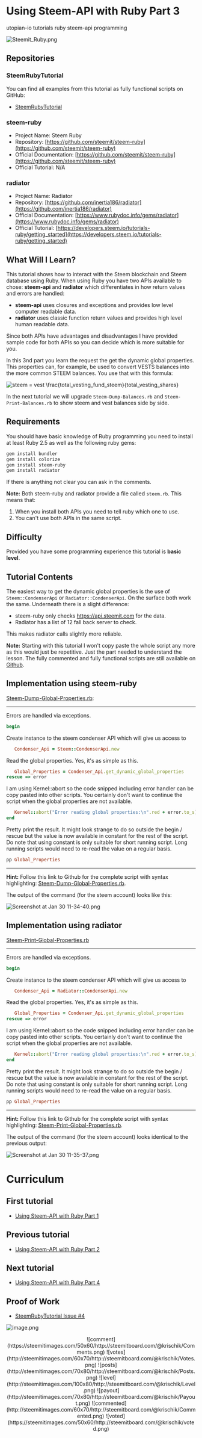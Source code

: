 # Using Steem-API with Ruby Part 3

utopian-io tutorials ruby steem-api programming

![Steemit_Ruby.png](https://steemitimages.com/500x270/https://ipfs.busy.org/ipfs/QmSDiHZ9ng7BfYFMkvwYtNVPrw3nvbzKBA1gEj3y9vU6qN)

## Repositories
### SteemRubyTutorial

You can find all examples from this tutorial as fully functional scripts on GitHub:

* [SteemRubyTutorial](https://github.com/krischik/SteemRubyTutorial)

### steem-ruby

* Project Name: Steem Ruby
* Repository: [https://github.com/steemit/steem-ruby](https://github.com/steemit/steem-ruby)
* Official Documentation: [https://github.com/steemit/steem-ruby](https://github.com/steemit/steem-ruby)
* Official Tutorial: N/A

### radiator

* Project Name: Radiator
* Repository: [https://github.com/inertia186/radiator](https://github.com/inertia186/radiator)
* Official Documentation: [https://www.rubydoc.info/gems/radiator](https://www.rubydoc.info/gems/radiator)
* Official Tutorial: [https://developers.steem.io/tutorials-ruby/getting_started](https://developers.steem.io/tutorials-ruby/getting_started)

## What Will I Learn?

This tutorial shows how to interact with the Steem blockchain and Steem database using Ruby. When using Ruby you have two APIs available to chose: **steem-api** and **radiator** which differentiates in how return values and errors are handled:

* **steem-api** uses closures and exceptions and provides low level computer readable data.
* **radiator** uses classic function return values and provides high level human readable data.

Since both APIs have advantages and disadvantages I have provided sample code for both APIs so you can decide which is more suitable for you.

In this 3nd part you learn the request the get the dynamic global properties. This properties can, for example, be used  to convert VESTS balances into the more common STEEM balances. You use that with this formula:

![steem = vest \frac{total\_vesting\_fund\_steem}{total\_vesting\_shares}](https://ipfs.busy.org/ipfs/QmfH95PyxxyTpc9N9GcXoxaPA9WAyVJ39WPs7x2r3Kbho8)

In the next tutorial we will upgrade `Steem-Dump-Balances.rb` and `Steem-Print-Balances.rb` to show steem and vest balances side by side.

## Requirements

You should have basic knowledge of Ruby programming you need to install at least Ruby 2.5 as well as the following ruby gems:

```sh
gem install bundler
gem install colorize
gem install steem-ruby
gem install radiator
```

If there is anything not clear you can ask in the comments.

**Note:** Both steem-ruby and radiator provide a file called `steem.rb`. This means that:

1. When you install both APIs you need to tell ruby which one to use.
2. You can't use both APIs in the same script.

## Difficulty

Provided you have some programming experience this tutorial is **basic level**.

## Tutorial Contents

The easiest way to get the dynamic global properties is the use of `Steem::CondenserApi` or `Radiator::CondenserApi`. On the surface both work the same. Underneath there is a slight difference:

* steem-ruby only checks https://api.steemit.com for the data.
* Radiator has a list of 12 fall back server to check.

This makes radiator calls slightly more reliable.

**Note:** Starting with this tutorial I won't copy paste the whole script any more as this would just be repetitive. Just the part needed to understand the lesson. The fully commented and fully functional scripts are still available on [Github](https://github.com/krischik/SteemRubyTutorial/tree/master/Scripts).

## Implementation using steem-ruby

[Steem-Dump-Global-Properties.rb](https://github.com/krischik/SteemRubyTutorial/blob/master/Scripts/Steem-Dump-Global-Properties.rb):

-----

Errors are handled via exceptions.

```ruby
begin
```

Create instance to the steem condenser API which will give us access to

```ruby
   Condenser_Api = Steem::CondenserApi.new
```

Read the global properties. Yes, it's as simple as this.

```ruby
   Global_Properties = Condenser_Api.get_dynamic_global_properties
rescue => error
```

I am using Kernel::abort so the code snipped including error handler can be copy pasted into other scripts. You certainly don't want to continue the script when the global properties are not available.

```ruby
   Kernel::abort("Error reading global properties:\n".red + error.to_s)
end
```

Pretty print the result. It might look strange to do so outside the begin / rescue but the value is now available in constant for the rest of the script. Do note that using constant is only suitable for short running script.  Long running scripts would need to re-read the value on a regular basis.

```ruby
pp Global_Properties
```

-----

**Hint:** Follow this link to Github for the complete script with syntax highlighting: [Steem-Dump-Global-Properties.rb](https://github.com/krischik/SteemRubyTutorial/blob/master/Scripts/Steem-Dump-Global-Properties.rb).

The output of the command (for the steem account) looks like this:

![Screenshot at Jan 30 11-34-40.png](https://ipfs.busy.org/ipfs/QmPXJVJFML22ixcWXzd7LP5hmkqefv68majDT1eCVj1Qyi)

## Implementation using radiator

[Steem-Print-Global-Properties.rb](https://github.com/krischik/SteemRubyTutorial/blob/master/Scripts/Steem-Print-Global-Properties.rb)

-----

Errors are handled via exceptions.

```ruby
begin
```

Create instance to the steem condenser API which will give us access to

```ruby
   Condenser_Api = Radiator::CondenserApi.new
```

Read the global properties. Yes, it's as simple as this.

```ruby
   Global_Properties = Condenser_Api.get_dynamic_global_properties
rescue => error
```

I am using Kernel::abort so the code snipped including error handler can be copy pasted into other scripts. You certainly don't want to continue the script when the global properties are not available.

```ruby
   Kernel::abort("Error reading global properties:\n".red + error.to_s)
end
```

Pretty print the result. It might look strange to do so outside the begin / rescue but the value is now available in constant for the rest of the script. Do note that using constant is only suitable for short running script.  Long running scripts would need to re-read the value on a regular basis.

```ruby
pp Global_Properties
```

-----

**Hint:** Follow this link to Github for the complete script with syntax highlighting: [Steem-Print-Global-Properties.rb](https://github.com/krischik/SteemRubyTutorial/blob/master/Scripts/Steem-Print-Global-Properties.rb).

The output of the command (for the steem account) looks identical to the previous output:

![Screenshot at Jan 30 11-35-37.png](https://ipfs.busy.org/ipfs/Qmcw3372Me1RskQ9HLZuubj1BEyFXK3uYGdfHRfYMv4rLD)

# Curriculum
## First tutorial

* [Using Steem-API with Ruby Part 1](https://steemit.com/@krischik/using-steem-api-with-ruby-part-1)

## Previous tutorial

* [Using Steem-API with Ruby Part 2](https://steemit.com/@krischik/using-steem-api-with-ruby-part-2)

## Next tutorial

* [Using Steem-API with Ruby Part 4](https://steemit.com/@krischik/using-steem-api-with-ruby-part-4)

## Proof of Work

* [SteemRubyTutorial Issue #4](https://github.com/krischik/SteemRubyTutorial/issues/4)

![image.png](https://files.steempeak.com/file/steempeak/krischik/2j20UjyR-image.png)

<center> ![comment](https://steemitimages.com/50x60/http://steemitboard.com/@krischik/Comments.png) ![votes](http://steemitimages.com/60x70/http://steemitboard.com/@krischik/Votes.png) ![posts](http://steemitimages.com/70x80/http://steemitboard.com/@krischik/Posts.png) ![level](http://steemitimages.com/100x80/http://steemitboard.com/@krischik/Level.png) ![payout](http://steemitimages.com/70x80/http://steemitboard.com/@krischik/Payout.png) ![commented](http://steemitimages.com/60x70/http://steemitboard.com/@krischik/Commented.png) ![voted](https://steemitimages.com/50x60/http://steemitboard.com/@krischik/voted.png) </center>

<!-- vim: set wrap tabstop=8 shiftwidth=3 softtabstop=3 noexpandtab : -->
<!-- vim: set textwidth=0 filetype=markdown foldmethod=marker nospell : -->
<!-- vim: set spell spelllang=en_gb fileencoding=utf-8 : -->
